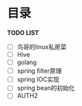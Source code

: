 # 目录 
<div>
<Card 
    name="阿里亿级高并发系统设计"
    image="https://cdn.clinan.xyz/architecture.png" 
    url="/modules/technology/architecture/alibaba_book"
    category="TECHNOLOGY"
    author="Clinan"
    desc=""
    />
<Card 
    name="tcpip"
    image="https://cdn.clinan.xyz/tcp.png" 
    url="/modules/technology/base/tcpip"
    category="TECHNOLOGY"
    author="Clinan"
    desc=""
    />
<Card 
    name="kafka"
    image="https://cdn.clinan.xyz/kafka.png" 
    url="/modules/technology/middleware/kafka"
    category="TECHNOLOGY"
    author="Clinan"
    desc=""
    />
<Card 
    name="JVM"
    image="https://cdn.clinan.xyz/jvm.jpg" 
    url="/modules/technology/java/JVM"
    category="TECHNOLOGY"
    author="Clinan"
    desc=""
    /> 
<Card 
    name="dubbo-nacos"
    image="https://cdn.clinan.xyz/springcloud.jpg" 
    url="/modules/technology/springcloud/dubbo-nacos"
    category="TECHNOLOGY"
    author="Clinan"
    desc=""
    /> 
<Card 
    name="redis"
    image="https://cdn.clinan.xyz/redis.png" 
    url="/modules/technology/middleware/redis"
    category="TECHNOLOGY"
    author="Clinan"
    desc=""
    /> 
<Card 
    name="CSS Module踩坑"
    image="https://cdn.clinan.xyz/frontend/css-modules-logo.png" 
    url="/modules/technology/CSS_Module踩坑"
    category="TECHNOLOGY"
    author="ztyzbb"
    desc="开启CSS Module样式隔离后需要注意的坑"
    /> 
<Card 
    name="Springboot Token登录校验"
    image="https://cdn.clinan.xyz/spring.png" 
    url="/modules/technology/spring/"
    category="TECHNOLOGY"
    author="Clinan"
    desc="Token登录校验中HandlerMethodArgumentResolver的使用"
    /> 
<Card 
    name="Springboot自动化配置的注解"
    image="https://cdn.clinan.xyz/spring.png" 
    url="/modules/technology/springboot-autoconfigure"
    category="TECHNOLOGY"
    author="Clinan"
    desc="主要是配置类的注解"
    /> 
<Card 
    name="Docker初始化"
    image="https://cdn.clinan.xyz/others.jpeg" 
    url="/modules/technology/docker_init"
    category="TECHNOLOGY"
    author="Clinan"
    desc="本教程只适用于AMD64架构的机器，其他的直接点击官网"
    /> 
<Card 
    name="MySQL事务隔离级别"
    image="https://cdn.clinan.xyz/mysql_logo.png" 
    url="/modules/technology/mysql_isolation"
    category="TECHNOLOGY"
    author="Clinan"
    desc="从官方文档看MYSQL事务隔离级别"
    /> 
<Card 
    name="MySQL问题总结"
    image="https://cdn.clinan.xyz/mysql_logo.png" 
    url="/modules/technology/mysql_learn"
    category="TECHNOLOGY"
    author="Clinan"
    desc="where exists, 逗号多表联查，between and的范围, 持续更新。"
    /> 
<Card 
    name="Vuepress部署"
    image="https://cdn.clinan.xyz/others.jpeg" 
    url="/modules/technology/vuepress_deploy"
    category="TECHNOLOGY"
    author="Clinan"
    desc="vuepress发布到git page和自定义域"
    /> 
<Card 
    name="树莓派初始化"
    image="https://cdn.clinan.xyz/pi.jpg" 
    url="/modules/technology/rasperry_init"
    category="TECHNOLOGY"
    author="Clinan"
    desc="树莓派国内镜像，docker安装，frp内网穿透"
    /> 
<Card 
    name="Springboot配置Servlet原理"
    image="https://cdn.clinan.xyz/spring-boot-java.jpg" 
    url="/modules/technology/Springboot配置Servlet原理"
    category="TECHNOLOGY"
    author="Clinan"
    desc="Springboot配置Servlet原理"
    /> 
<Card 
    name="SpringDispatcherServlet分析"
    image="https://cdn.clinan.xyz/spring-boot-java.jpg" 
    url="/modules/technology/SpringDispatcherServlet分析"
    category="TECHNOLOGY"
    author="Clinan"
    desc="SpringDispatcherServlet分析"
    />
</div>

**TODO LIST**
- [ ] 鸟哥的linux私房菜
- [ ] Hive
- [ ] golang
- [ ] spring filter原理
- [ ] spring IOC实现
- [ ] spring bean的初始化
- [ ] AUTH2